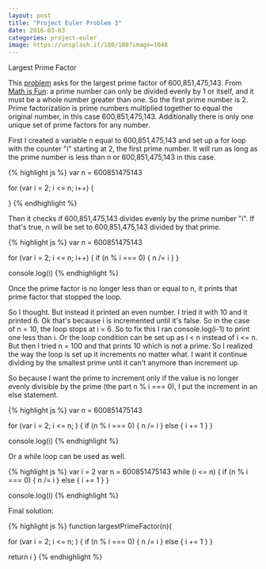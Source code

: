 ```yaml
---
layout: post
title: "Project Euler Problem 3"
date: 2016-03-03
categories: project-euler
image: https://unsplash.it/180/180?image=1048
---
```


Largest Prime Factor

This [problem](https://projecteuler.net/problem=3) asks for the largest prime factor of 600,851,475,143. From [Math is Fun](http://www.mathsisfun.com/prime-factorization.html): a prime number can only be divided evenly by 1 or itself, and it must be a whole number greater than one. So the first prime number is 2. Prime factorization is prime numbers multiplied together to equal the original number, in this case 600,851,475,143. Additionally there is only one unique set of prime factors for any number.

First I created a variable n equal to 600,851,475,143 and set up a for loop with the counter "i" starting at 2, the first prime number. It will run as long as the prime number is less than n or 600,851,475,143 in this case.

{% highlight js %}
var n = 600851475143

for (var i = 2; i <= n; i++) {

}
{% endhighlight %}

Then it checks if 600,851,475,143 divides evenly by the prime number "i". If that's true, n will be set to 600,851,475,143 divided by that prime.

{% highlight js %}
var n = 600851475143

for (var i = 2; i <= n; i++) {
  if (n % i === 0) {
    n /= i
  }
}

console.log(i)
{% endhighlight %}

Once the prime factor is no longer less than or equal to n, it prints that prime factor that stopped the loop.

So I thought. But instead it printed an even number. I tried it with 10 and it printed 6. Ok that's because i is incremented until it's false. So in the case of n = 10, the loop stops at i = 6. So to fix this I ran console.log(i-1) to print one less than i. Or the loop condition can be set up as i < n instead of i <= n. But then I tried n = 100 and that prints 10 which is not a prime. So I realized the way the loop is set up it increments no matter what. I want it continue dividing by the smallest prime until it can't anymore than increment up.

So because I want the prime to increment only if the value is no longer evenly divisible by the prime (the part n % i === 0), I put the increment in an else statement.

{% highlight js %}
var n = 600851475143

for (var i = 2; i <= n; ) {
  if (n % i === 0) {
    n /= i
  } else {
    i += 1
  }
}

console.log(i)
{% endhighlight %}

Or a while loop can be used as well.

{% highlight js %}
var i = 2
var n = 600851475143
while (i <= n) {
  if (n % i === 0) {
    n /= i
  } else {
    i += 1
  }
}

console.log(i)
{% endhighlight %}

Final solution:

{% highlight js %}
function largestPrimeFactor(n){

  for (var i = 2; i <= n; ) {
    if (n % i === 0) {
      n /= i
    } else {
      i += 1
    }
  }

  return i
}
{% endhighlight %}
